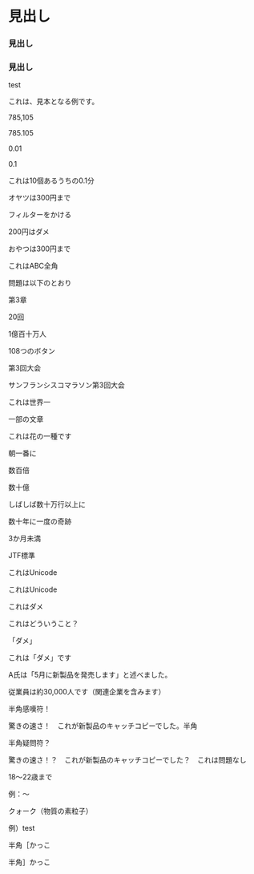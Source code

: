 # 見出し

### 見出し

### 見出し
test

これは、見本となる例です。

785,105

785.105

0.01

0.1

これは10個あるうちの0.1分

オヤツは300円まで

フィルターをかける

200円はダメ

おやつは300円まで

これはABC全角

問題は以下のとおり

第3章

20回

1億百十万人

108つのボタン

第3回大会

サンフランシスコマラソン第3回大会

これは世界一

一部の文章

これは花の一種です

朝一番に

数百倍

数十億

しばしば数十万行以上に

数十年に一度の奇跡

3か月未満

JTF標準

これはUnicode

これはUnicode

これはダメ

これはどういうこと？

「ダメ」

これは「ダメ」です

A氏は「5月に新製品を発売します」と述べました。

従業員は約30,000人です（関連企業を含みます）

半角感嘆符！

驚きの速さ！　これが新製品のキャッチコピーでした。半角

半角疑問符？

驚きの速さ！？　これが新製品のキャッチコピーでした？　これは問題なし

18〜22歳まで

例：〜

クォーク（物質の素粒子）

例）test

半角［かっこ

半角］かっこ
